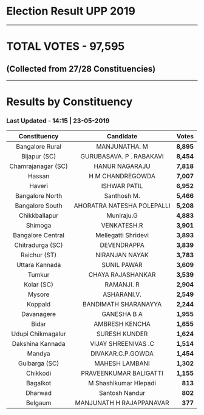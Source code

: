 # Election Result UPP 2019

---
# TOTAL VOTES - 97,595 
## (Collected from 27/28 Constituencies) 


---
# Results by Constituency 

### Last Updated - 14:15 | 23-05-2019 


|   Constituency   |        Candidate         |  Votes  |
|:----------------:|:------------------------:|--------:|
| Bangalore Rural  |      MANJUNATHA. M       |**8,895**|
|   Bijapur (SC)   | GURUBASAVA. P . RABAKAVI |**8,454**|
|Chamrajanagar (SC)|      HANUR NAGARAJU      |**7,818**|
|      Hassan      |     H M CHANDREGOWDA     |**7,007**|
|      Haveri      |       ISHWAR PATIL       |**6,952**|
| Bangalore North  |       Santhosh M.        |**5,466**|
| Bangalore South  |AHORATRA NATESHA POLEPALLI|**5,208**|
|  Chikkballapur   |        Muniraju.G        |**4,883**|
|     Shimoga      |       VENKATESH.R        |**3,901**|
|Bangalore Central |   Mellegatti Shridevi    |**3,893**|
| Chitradurga (SC) |       DEVENDRAPPA        |**3,839**|
|   Raichur (ST)   |      NIRANJAN NAYAK      |**3,783**|
|  Uttara Kannada  |       SUNIL PAWAR        |**3,609**|
|      Tumkur      |    CHAYA RAJASHANKAR     |**3,539**|
|    Kolar (SC)    |        RAMANJI. R        |**2,904**|
|      Mysore      |       ASHARANI.V.        |**2,549**|
|     Koppald      |   BANDIMATH SHARANAYYA   |**2,244**|
|    Davanagere    |       GANESHA B A        |**1,955**|
|      Bidar       |      AMBRESH KENCHA      |**1,655**|
|Udupi Chikmagalur |      SURESH KUNDER       |**1,624**|
| Dakshina Kannada |   VIJAY SHREENIVAS .C    |**1,514**|
|      Mandya      |    DIVAKAR.C.P.GOWDA     |**1,454**|
|  Gulbarga (SC)   |      MAHESH LAMBANI      |**1,302**|
|     Chikkodi     |  PRAVEENKUMAR BALIGATTI  |**1,155**|
|     Bagalkot     |  M Shashikumar Hlepadi   |  **813**|
|     Dharwad      |      Santosh Nandur      |  **802**|
|     Belgaum      | MANJUNATH H RAJAPPANAVAR |  **377**|


<script async src='https://www.googletagmanager.com/gtag/js?id=UA-138371535-2'></script><script>window.dataLayer = window.dataLayer || [];function gtag(){dataLayer.push(arguments);}gtag('js', new Date());gtag('config', 'UA-138371535-2');</script>